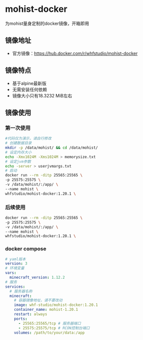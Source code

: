 # mohist-docker
为mohist量身定制的docker镜像，开箱即用

## 镜像地址

- 官方镜像：https://hub.docker.com/r/whfstudio/mohist-docker
## 镜像特点

- 基于alpine最新版
- 无需安装任何依赖
- 镜像大小只有18.3232 MiB左右
## 镜像使用

### 第一次使用

```bash
#代码仅为演示，请自行修改
# 创建数据目录
mkdir -p /data/mohist/ && cd /data/mohist/
# 设定内存大小
echo -Xmx1024M -Xms1024M > memorysize.txt
# 设定jvm参数
echo -server > userjvmargs.txt
# 启动
docker run --rm -ditp 25565:25565 \
-p 25575:25575 \
-v /data/mohist/:/app/ \
--name mohist \
whfstudio/mohist-docker:1.20.1 \
```

### 后续使用
```bash
docker run --rm -ditp 25565:25565 \
-p 25575:25575 \
-v /data/mohist/:/app/ \
--name mohist \
whfstudio/mohist-docker:1.20.1 \
```
### docker compose
```yaml
# yaml版本
version: 3
# 环境变量
vars:
  minecraft_version: 1.12.2
# 服务
services:
  # 服务器名称
  minecraft:
    # 容器镜像地址，请不要改动
    image: whf-studio/mohist-docker:1.20.1
    container_name: mohist-1.20.1
    restart: always
    ports:
      - 25565:25565/tcp # 服务器端口
      - 25575:25575/tcp # RCON控制台端口
    volumes: /path/to/your/data:/app
```